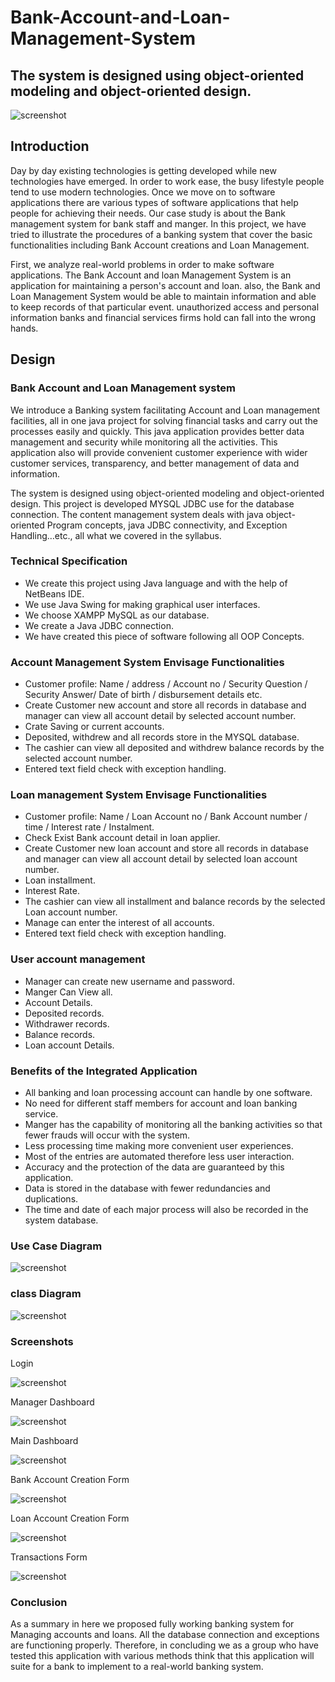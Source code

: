 # Bank-Account-and-Loan-Management-System
<h2>The system is designed using object-oriented modeling and object-oriented design.</h2>
<img src="screenshot/log.jpg"  alt="screenshot"/>

<h2>Introduction</h2>
        <p>Day by day existing technologies is getting developed while new technologies have emerged. In order to work ease, the busy lifestyle people tend to use modern technologies. Once we move on to software applications there are various types of software applications that help people for achieving their needs.
Our case study is about the Bank management system for bank staff and manger. In this project, we have tried to illustrate the procedures of a banking system that cover the basic functionalities including Bank Account creations and Loan  Management.<p>
         <p>First, we analyze real-world problems in order to make software applications. The Bank Account and loan Management System is an application for maintaining a person's account and loan. also, the Bank and Loan  Management System would be able to maintain information and able to keep records of that particular event. unauthorized access and personal information banks and financial services firms hold can fall into the wrong hands.<p>
           
<h2>Design</h2>

<h3>Bank Account and Loan Management system</h3>
<p>We introduce a Banking system facilitating Account and Loan management facilities, all in one java project for solving financial tasks and carry out the processes easily and quickly. This java application provides better data management and security while monitoring all the activities. This application also will provide convenient customer experience with wider customer services, transparency, and better management of data and information.<p> 
  
<p>The system is designed using object-oriented modeling and object-oriented design. This project is developed MYSQL JDBC use for the database connection. The content management system deals with java object-oriented Program concepts, java JDBC connectivity, and Exception Handling…etc., all what we covered in the syllabus. <p>
  
<h3>Technical Specification</h3>
  
<ul>
 <li> We create this project using Java language and with the help of NetBeans IDE.</li>
 <li> We use Java Swing for making graphical user interfaces. </li> 
 <li> We choose XAMPP MySQL as our database. </li>
 <li> We create a Java JDBC connection.</li> 
 <li> We have created this piece of software following all OOP Concepts.</li>
</ul>  

<h3>Account  Management  System Envisage Functionalities </h3>
<ul>
 <li> Customer profile: Name  / address /  Account no / Security Question / Security Answer/ Date of birth / disbursement details etc.</li> 
 <li> Create  Customer new account and store all records in database and  manager can view all  account detail by selected account number.</li> 
 <li> Crate Saving or current accounts.</li> 
 <li> Deposited, withdrew and all records store  in the MYSQL database.</li> 
 <li> The cashier can view all deposited and withdrew balance records by the selected account number.</li>
 <li> Entered text field check with exception handling.</li>
</ul>

<h3>Loan management System Envisage Functionalities  </h3> 
<ul>
 <li> Customer profile: Name /  Loan Account no / Bank Account number  / time / Interest rate  / Instalment.</li>
 <li> Check Exist  Bank account detail in loan applier.</li>
 <li> Create  Customer new  loan account and store all records in database and  manager can view all  account detail by selected loan  account number.</li> 
 <li> Loan installment.  </li>
 <li> Interest Rate.</li>
 <li>The cashier can view all installment and balance records by the selected Loan account number.</li>
 <li> Manage can enter the interest of all accounts.</li>
 <li> Entered text field check with exception handling.</li>
 
</ul>

<h3> User account management </h3> 
<ul>
 <li> Manager can create new username and password.</li> 
 <li> Manger Can View all.</li>  
 <li> Account Details.</li>
 <li> Deposited records.</li>
 <li> Withdrawer records.</li>
 <li> Balance  records.</li>
 <li> Loan account Details.</li>
 </ul>  
   
 <h3> Benefits of the Integrated Application </h3>    
  <ul>
 <li>All banking and loan processing account can handle by one software.</li>
 <li> No need for different staff members for account and loan banking service.</li>
 <li> Manger has the capability of monitoring all the banking activities so that fewer frauds will occur with the system. </li>
 <li> Less processing time making more convenient user experiences.</li>
 <li> Most of the entries are automated therefore less user interaction.</li> 
 <li> Accuracy and the protection of the data are guaranteed by this application.</li>
 <li> Data is stored in the database with fewer redundancies and duplications.</li>
 <li> The time and date of each major process will also be recorded in the system database.</li>
</ul>  

<h3>Use Case Diagram </h3>
<p><img src="screenshot/Usecase.jpg"  alt="screenshot"/><p>
        
<h3>class Diagram </h3> 
<p><img src="screenshot/class.jpg"  alt="screenshot"/><p>
 
 <h3>Screenshots</h3>
 
 <p>Login <p>
        <p> <img src="screenshot/log.jpg"  alt="screenshot"/><p>
 <p>Manager Dashboard<p>
         <p> <img src="screenshot/manager.jpg"  alt="screenshot"/><p>  
 <p>Main Dashboard<p>
         <p> <img src="screenshot/main.jpg"  alt="screenshot"/><p>
 <p>Bank Account Creation Form<p>
          <p><img src="screenshot/newAcc.jpg"  alt="screenshot"/><p>                
 <p>Loan Account Creation Form<p>
          <p><img src="screenshot/loan.jpg"  alt="screenshot"/><p>   
 <p>Transactions Form<p>                                                
        <p>  <img src="screenshot/last.jpg"  alt="screenshot"/><p>                                               


<h3>Conclusion</h3>
<p>As a summary in here we proposed fully working banking system for Managing accounts and loans. All the database connection and exceptions are functioning properly. Therefore, in concluding we as a group who have tested this application with various methods think that this application will suite for a bank to implement to a real-world banking system.<p>




















